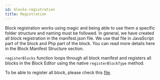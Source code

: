 ```yaml
---
id: blocks-registration
title: Registration
---
```


Block registration works using magic and being able to use them a specific folder structure and naming must be followed.
In general, we have created all block registration in the manifest.json file. We use that file in JavaScript part of the block and Php part of the block. You can read more details here in the Block Manifest Structure section.

`registerBlocks` function loops through all block manifest and registers all blocks in the Block Editor using the native `registerBlockType` method.

To be able to register all block, please check this [file](https://github.com/infinum/eightshift-frontend-libs/tree/v2.0.0/blocks/init/src/blocks/assets/scripts/application-blocks-editor.js).

<div class="legacy-badge legacy-badge--v4"></div>
